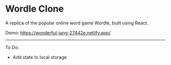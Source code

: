 # Wordle Clone

A replica of the popular online word game Wordle, built using React.

Demo: https://wonderful-jang-27442e.netlify.app/

---

To Do:

- Add state to local storage
